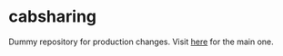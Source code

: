 # cabsharing
Dummy repository for production changes. Visit <a href="https://github.com/akshat7010/Cab-sharing-project" >here</a> for the main one.
